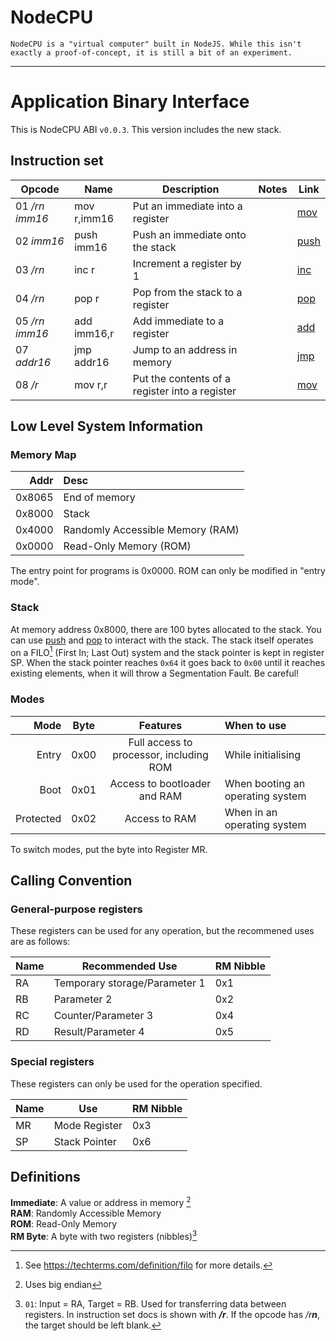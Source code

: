 # NodeCPU
`NodeCPU is a "virtual computer" built in NodeJS. While this isn't exactly a proof-of-concept, it is still a bit of an experiment.`

<hr>

# Application Binary Interface
This is NodeCPU ABI `v0.0.3`. This version includes the new stack.

## Instruction set

| Opcode | Name | Description | Notes | Link |
| --- | --- | --- | --- | --- |
| 01 _/rn imm16_ | mov r,imm16 | Put an immediate into a register || [mov](/mov)
| 02 _imm16_ | push imm16 | Push an immediate onto the stack || [push](/push) 
| 03 _/rn_ | inc r | Increment a register by 1 || [inc](/inc)
| 04 _/rn_ | pop r | Pop from the stack to a register || [pop](/pop) 
| 05 _/rn imm16_ | add imm16,r | Add immediate to a register || [add](/add)
| 07 _addr16_ | jmp addr16 | Jump to an address in memory || [jmp](/jmp)
| 08 _/r_ | mov r,r | Put the contents of a register into a register || [mov](/mov)
 
## Low Level System Information

### Memory Map

| Addr | Desc |
| ---: | :--- |
| 0x8065 | End of memory |
| 0x8000 | Stack |
| 0x4000 | Randomly Accessible Memory (RAM) |
| 0x0000 | Read-Only Memory (ROM) |

The entry point for programs is 0x0000. ROM can only be modified in "entry mode".

### Stack

At memory address 0x8000, there are 100 bytes allocated to the stack. You can use [push](/push) and [pop](/pop) to interact with the stack. The stack itself operates on a FILO[^lifo] (First In; Last Out) system and the stack pointer is kept in register SP. When the stack pointer reaches `0x64` it goes back to `0x00` until it reaches existing elements, when it will throw a Segmentation Fault. Be careful!

### Modes

| Mode | Byte | Features | When to use |
| ---: | :---: | :---: | :--- |
| Entry | 0x00 | Full access to processor, including ROM | While initialising |
| Boot | 0x01 | Access to bootloader and RAM | When booting an operating system |
| Protected | 0x02 | Access to RAM | When in an operating system |

To switch modes, put the byte into Register MR.

## Calling Convention
### General-purpose registers
These registers can be used for any operation, but the recommened uses are as follows:

| Name | Recommended Use | RM Nibble |
| --- | --- | --- |
| RA | Temporary storage/Parameter 1 | 0x1 |
| RB | Parameter 2 | 0x2 |
| RC | Counter/Parameter 3 | 0x4 |
| RD | Result/Parameter 4 | 0x5 |

### Special registers
These registers can only be used for the operation specified.

| Name | Use | RM Nibble |
| --- | --- | --- |
| MR | Mode Register | 0x3 |
| SP | Stack Pointer | 0x6 |

## Definitions
**Immediate**: A value or address in memory [^bigendian]  
**RAM**: Randomly Accessible Memory  
**ROM**: Read-Only Memory  
**RM Byte**: A byte with two registers (nibbles)[^rm]

[^start]: Program is stored at beginning of ROM
[^bigendian]: Uses big endian
[^rm]: `01`: Input = RA, Target = RB. Used for transferring data between registers. In instruction set docs is shown with _**/r**_. If the opcode has _/r**n**_, the target should be left blank.
[^lifo]: See https://techterms.com/definition/filo for more details.

